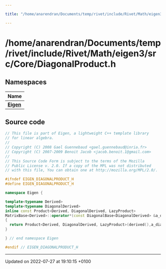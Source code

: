 ```yaml
---

title: "/home/anarendran/Documents/temp/rivet/include/Rivet/Math/eigen3/src/Core/DiagonalProduct.h"

---
```


# /home/anarendran/Documents/temp/rivet/include/Rivet/Math/eigen3/src/Core/DiagonalProduct.h



## Namespaces

| Name           |
| -------------- |
| **[Eigen](http://example.org/namespaces/namespaceeigen/)**  |




## Source code

```cpp
// This file is part of Eigen, a lightweight C++ template library
// for linear algebra.
//
// Copyright (C) 2008 Gael Guennebaud <gael.guennebaud@inria.fr>
// Copyright (C) 2007-2009 Benoit Jacob <jacob.benoit.1@gmail.com>
//
// This Source Code Form is subject to the terms of the Mozilla
// Public License v. 2.0. If a copy of the MPL was not distributed
// with this file, You can obtain one at http://mozilla.org/MPL/2.0/.

#ifndef EIGEN_DIAGONALPRODUCT_H
#define EIGEN_DIAGONALPRODUCT_H

namespace Eigen { 

template<typename Derived>
template<typename DiagonalDerived>
inline const Product<Derived, DiagonalDerived, LazyProduct>
MatrixBase<Derived>::operator*(const DiagonalBase<DiagonalDerived> &a_diagonal) const
{
  return Product<Derived, DiagonalDerived, LazyProduct>(derived(),a_diagonal.derived());
}

} // end namespace Eigen

#endif // EIGEN_DIAGONALPRODUCT_H
```


-------------------------------

Updated on 2022-07-27 at 19:10:15 +0100

